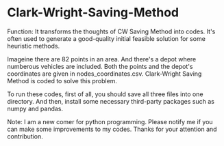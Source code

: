 # Clark-Wright-Saving-Method
Function: It transforms the thoughts of CW Saving Method into codes. It's often used to generate a good-quality initial feasible solution for some heuristic methods.

Imageine there are 82 points in an area. And there's a depot where numberous vehicles are included. Both the points and the depot's coordinates are given in nodes_coordinates.csv. Clark-Wright Saving Method is coded to solve this problem.

To run these codes, first of all, you should save all three files into one directory. And then, install some necessary third-party packages such as numpy and pandas.

Note: I am a new comer for python programming. Please notify me if you can make some improvements to my codes. Thanks for your attention and contribution.
